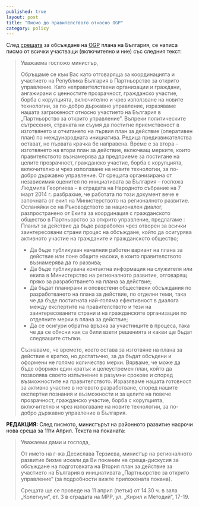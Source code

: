 ```yaml
---
published: true
layout: post
title: "Писмо до правителството относно OGP"
category: policy
---
```


След [срещата](http://status.obshtestvo.bg/meeting/2014/01/22/sreshta-po-povod-OGP.html) за обсъждане на [OGP](http://www.opengovpartnership.org/) плана на България, се написа писмо от всички участващи (включително и ние) със следния текст:

>Уважаема госпожо министър,
>
>Обръщаме се към Вас като отговаряща за координацията и участието на Република България в Партньорство за открито управление.
>Като неправителствени организации и граждани, ангажирани с ценностите прозрачност, гражданско участие, борба с корупцията, включително и чрез използване на новите технологии, за по-добро държавно управление, изразяваме нашата загриженост относно участието на България в „Партньорство за открито управление”. Въпреки политическите сътресения, страната ни съумя да постигне приемственост в изготвянето и отчитането на първия план за действие (оперативен план) по международната инициатива. Редица предизвикателства остават, но първата крачка бе направена. Време е за втора – изготвянето на втори план за действие, включващ мерките, които правителството възнамерява да предприеме за постигане на целите прозрачност, гражданско участие, борба с корупцията, включително и чрез използване на новите технологии, за по-добро държавно управление. От срещата организирана от независимия оценител по инициативата за България – госпожа Людмила Георгиева – в сградата на Народното събрание на 7 март 2014 г. разбрахме, че работата по този документ вече е започната от екип на Министерството на регионалното развитие.
>Осланяйки се на Ръководството за национален диалог, разпространено от Екипа за координация с гражданското общество в Партньорство за открито управление, предлагаме : 
>Планът за действие да бъде разработен чрез отворен за всички заинтересовани страни процес на обсъждане, който да осигурява активното участие на гражданите и гражданското общество;
>- Да бъде публикуван началния работен вариант на плана за действие или поне общите насоки, в които правителството възнамерява да го развива;
>- Да бъде публикувана контактна информация на служителя или екипа в Министерство на регионалното развитие, отговарящ пряко за разработването на плана за действие;
>- Да бъдат планирани и оповестени обществени обсъждания по разработването на плана за действие, по отделни теми, така че да бъде постигната най-голяма ефективност в диалога между експертите на правителството и тези на заинтересованите страни и на гражданските организации по отделните мерки в плана за действие;
>- Да се осигури обратна връзка за участниците в процеса, така че да се обясни как са били взети решенията и какви ще бъдат следващите стъпки.
>
>Съзнаваме, че времето, което остава за изготвяне на плана за действие е кратко, но достатъчно, за да бъдат обсъдени и оформени не голямо количество мерки. Вярваме, че може да бъде оформен един кратък и целеустремен план, който да позволява своето изпълнение в разумни срокове и според възможностите на правителството. Изразяваме нашата готовност за активно участие в неговото разработване, според нашите експертни познания и възможности и за целите на повече прозрачност, гражданско участие, борба с корупцията, включително и чрез използване на новите технологии, за по-добро държавно управление в България.



__РЕДАКЦИЯ:__ След писмото, министърът на районното развитие насрочи нова среща за 11ти Април. Текста на поканата:

> Уважаеми дами  и господа,
>  
> От името на г-жа  Десислава Терзиева, министър на регионалното развитие бихме искали да Ви поканим на среща-дискусия за обсъждане на подготовката на Втория план за действие за участието на България в инициативата „Партньорство за открито управление“ (за подробности вижте приложената покана).
>  
> Срещата ще се проведе на 11 април (петък) от 14.30 ч. в зала „Колегиум“, ет. 3 в сградата на МРР, ул. „Кирил и Методий“, 17-19.

